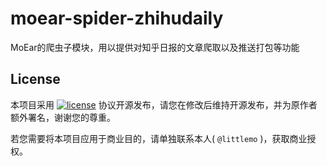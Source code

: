 # moear-spider-zhihudaily
MoEar的爬虫子模块，用以提供对知乎日报的文章爬取以及推送打包等功能

## License

本项目采用 [![license](https://img.shields.io/github/license/littlemo/moear-spider-zhihudaily.svg)](https://github.com/littlemo/moear-spider-zhihudaily) 协议开源发布，请您在修改后维持开源发布，并为原作者额外署名，谢谢您的尊重。

若您需要将本项目应用于商业目的，请单独联系本人( `@littlemo` )，获取商业授权。
